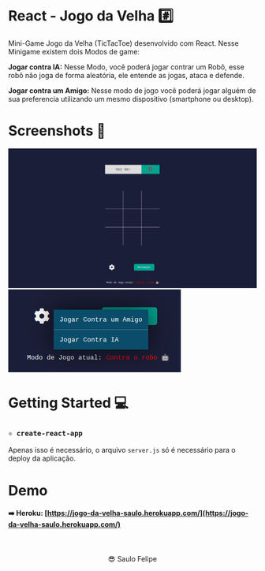 # React - Jogo da Velha #️⃣

Mini-Game Jogo da Velha (TicTacToe) desenvolvido com React.
Nesse Minigame existem dois Modos de game: 

**Jogar contra IA:**
    Nesse Modo, você poderá jogar contrar um Robô, esse robô não joga de forma aleatória, ele entende as jogas, ataca e defende.
    
**Jogar contra um Amigo:** Nesse modo de jogo você poderá jogar alguém de sua preferencia utilizando um mesmo dispositivo (smartphone ou desktop).


# Screenshots 📸
![Alt text](./Screenshot01.png "Screenshot 01")
![Alt text](./Screenshot02.png "Screenshot 02")

# Getting Started 💻

### **`⚛️ create-react-app`**
Apenas isso é necessário, o arquivo `server.js` só é necessário para o deploy da aplicação.

# Demo

#### ➡️ Heroku: [https://jogo-da-velha-saulo.herokuapp.com/](https://jogo-da-velha-saulo.herokuapp.com/)
<br>
<br>

<div style="text-align: center; width: 100% !important;">😎 Saulo Felipe</div>
<br>